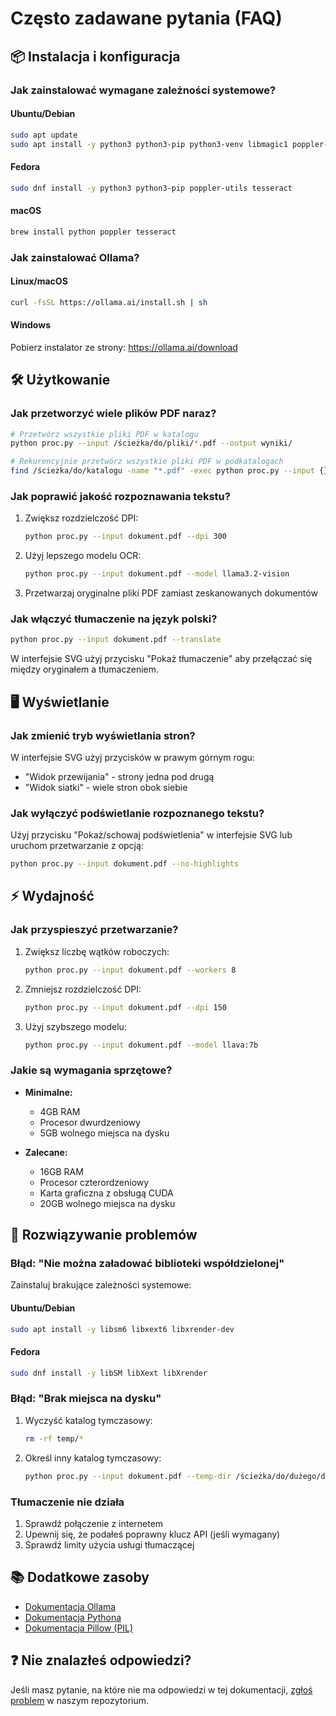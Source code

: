 # Często zadawane pytania (FAQ)

## 📦 Instalacja i konfiguracja

### Jak zainstalować wymagane zależności systemowe?

#### Ubuntu/Debian
```bash
sudo apt update
sudo apt install -y python3 python3-pip python3-venv libmagic1 poppler-utils tesseract-ocr
```

#### Fedora
```bash
sudo dnf install -y python3 python3-pip poppler-utils tesseract
```

#### macOS
```bash
brew install python poppler tesseract
```

### Jak zainstalować Ollama?

#### Linux/macOS
```bash
curl -fsSL https://ollama.ai/install.sh | sh
```

#### Windows
Pobierz instalator ze strony: https://ollama.ai/download

## 🛠 Użytkowanie

### Jak przetworzyć wiele plików PDF naraz?

```bash
# Przetwórz wszystkie pliki PDF w katalogu
python proc.py --input /ścieżka/do/pliki/*.pdf --output wyniki/

# Rekurencyjnie przetwórz wszystkie pliki PDF w podkatalogach
find /ścieżka/do/katalogu -name "*.pdf" -exec python proc.py --input {} \;
```

### Jak poprawić jakość rozpoznawania tekstu?

1. Zwiększ rozdzielczość DPI:
   ```bash
   python proc.py --input dokument.pdf --dpi 300
   ```

2. Użyj lepszego modelu OCR:
   ```bash
   python proc.py --input dokument.pdf --model llama3.2-vision
   ```

3. Przetwarzaj oryginalne pliki PDF zamiast zeskanowanych dokumentów

### Jak włączyć tłumaczenie na język polski?

```bash
python proc.py --input dokument.pdf --translate
```

W interfejsie SVG użyj przycisku "Pokaż tłumaczenie" aby przełączać się między oryginałem a tłumaczeniem.

## 🖥️ Wyświetlanie

### Jak zmienić tryb wyświetlania stron?

W interfejsie SVG użyj przycisków w prawym górnym rogu:
- "Widok przewijania" - strony jedna pod drugą
- "Widok siatki" - wiele stron obok siebie

### Jak wyłączyć podświetlanie rozpoznanego tekstu?

Użyj przycisku "Pokaż/schowaj podświetlenia" w interfejsie SVG lub uruchom przetwarzanie z opcją:

```bash
python proc.py --input dokument.pdf --no-highlights
```

## ⚡ Wydajność

### Jak przyspieszyć przetwarzanie?

1. Zwiększ liczbę wątków roboczych:
   ```bash
   python proc.py --input dokument.pdf --workers 8
   ```

2. Zmniejsz rozdzielczość DPI:
   ```bash
   python proc.py --input dokument.pdf --dpi 150
   ```

3. Użyj szybszego modelu:
   ```bash
   python proc.py --input dokument.pdf --model llava:7b
   ```

### Jakie są wymagania sprzętowe?

- **Minimalne:**
  - 4GB RAM
  - Procesor dwurdzeniowy
  - 5GB wolnego miejsca na dysku

- **Zalecane:**
  - 16GB RAM
  - Procesor czterordzeniowy
  - Karta graficzna z obsługą CUDA
  - 20GB wolnego miejsca na dysku

## 🐛 Rozwiązywanie problemów

### Błąd: "Nie można załadować biblioteki współdzielonej"

Zainstaluj brakujące zależności systemowe:

#### Ubuntu/Debian
```bash
sudo apt install -y libsm6 libxext6 libxrender-dev
```

#### Fedora
```bash
sudo dnf install -y libSM libXext libXrender
```

### Błąd: "Brak miejsca na dysku"

1. Wyczyść katalog tymczasowy:
   ```bash
   rm -rf temp/*
   ```

2. Określ inny katalog tymczasowy:
   ```bash
   python proc.py --input dokument.pdf --temp-dir /ścieżka/do/dużego/dysku/temp
   ```

### Tłumaczenie nie działa

1. Sprawdź połączenie z internetem
2. Upewnij się, że podałeś poprawny klucz API (jeśli wymagany)
3. Sprawdź limity użycia usługi tłumaczącej

## 📚 Dodatkowe zasoby

- [Dokumentacja Ollama](https://github.com/ollama/ollama)
- [Dokumentacja Pythona](https://docs.python.org/3/)
- [Dokumentacja Pillow (PIL)](https://pillow.readthedocs.io/)

## ❓ Nie znalazłeś odpowiedzi?

Jeśli masz pytanie, na które nie ma odpowiedzi w tej dokumentacji, [zgłoś problem](https://github.com/wronai/ocr/issues) w naszym repozytorium.

